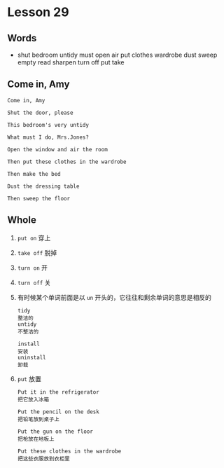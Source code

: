 # Lesson 29

## Words

- shut bedroom untidy must open air put clothes wardrobe dust sweep empty read sharpen turn off put take

## Come in, Amy

```
Come in, Amy

Shut the door, please

This bedroom's very untidy

What must I do, Mrs.Jones?

Open the window and air the room

Then put these clothes in the wardrobe

Then make the bed

Dust the dressing table

Then sweep the floor
```

## Whole

1. `put on` 穿上

2. `take off` 脱掉

3. `turn on` 开

4. `turn off` 关

5. 有时候某个单词前面是以 `un` 开头的，它往往和剩余单词的意思是相反的

   ```
   tidy
   整洁的
   untidy
   不整洁的

   install
   安装
   uninstall
   卸载
   ```

6. `put` 放置

   ```
   Put it in the refrigerator
   把它放入冰箱

   Put the pencil on the desk
   把铅笔放到桌子上

   Put the gun on the floor
   把枪放在地板上

   Put these clothes in the wardrobe
   把这些衣服放到衣柜里
   ```
